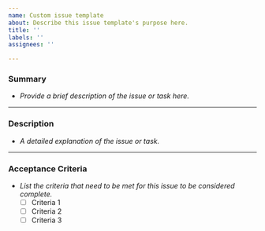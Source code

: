 ```yaml
---
name: Custom issue template
about: Describe this issue template's purpose here.
title: ''
labels: ''
assignees: ''

---
```


### **Summary**
- _Provide a brief description of the issue or task here._

---

### **Description**
- _A detailed explanation of the issue or task._

---

### **Acceptance Criteria**
- _List the criteria that need to be met for this issue to be considered complete._  
    - [ ] Criteria 1
    - [ ] Criteria 2
    - [ ] Criteria 3
